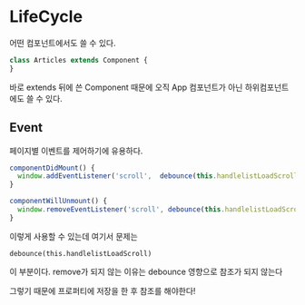 # LifeCycle

어떤 컴포넌트에서도 쓸 수 있다.

```js
class Articles extends Component {
}
```

바로 extends 뒤에 쓴 Component 때문에
오직 App 컴포넌트가 아닌 하위컴포넌트에도 쓸 수 있다.

## Event

페이지별 이벤트를 제어하기에 유용하다.

```js
componentDidMount() {
  window.addEventListener('scroll',  debounce(this.handlelistLoadScroll));
}
```

```js
componentWillUnmount() {
  window.removeEventListener('scroll', debounce(this.handlelistLoadScroll));
}
```

이렇게 사용할 수 있는데 여기서 문제는 

```debounce(this.handlelistLoadScroll)```

이 부분이다. remove가 되지 않는 이유는 debounce 영향으로 참조가 되지 않는다

그렇기 때문에 프로퍼티에 저장을 한 후 참조를 해야한다!